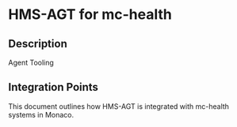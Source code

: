 # HMS-AGT for mc-health

## Description

Agent Tooling

## Integration Points

This document outlines how HMS-AGT is integrated with mc-health systems in Monaco.
